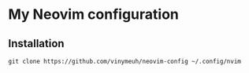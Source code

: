 # My Neovim configuration

## Installation

```text
git clone https://github.com/vinymeuh/neovim-config ~/.config/nvim
```
